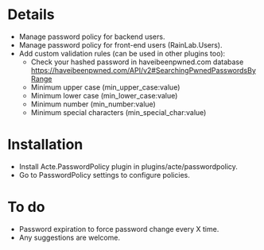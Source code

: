 # Details

- Manage password policy for backend users.
- Manage password policy for front-end users (RainLab.Users).
- Add custom validation rules (can be used in other plugins too):
  - Check your hashed password in haveibeenpwned.com database https://haveibeenpwned.com/API/v2#SearchingPwnedPasswordsByRange
  - Minimum upper case (min_upper_case:value)
  - Minimum lower case (min_lower_case:value)
  - Minimum number (min_number:value)
  - Minimum special characters (min_special_char:value)


# Installation

- Install Acte.PasswordPolicy plugin in plugins/acte/passwordpolicy.
- Go to PasswordPolicy settings to configure policies.

# To do

- Password expiration to force password change every X time.
- Any suggestions are welcome.
